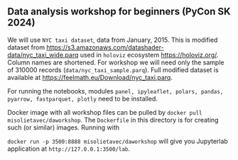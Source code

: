 ## Data analysis workshop for beginners (PyCon SK 2024)

We will use `NYC taxi dataset`, data from January, 2015. This is modified
dataset from https://s3.amazonaws.com/datashader-data/nyc_taxi_wide.parq
used in `holoviz` ecosystem https://holoviz.org/. Column names are shortened. 
For workshop we will need only the sample of 310000 records
(`data/nyc_taxi_sample.parq`). Full modified dataset is available at https://feelmath.eu/Download/nyc_taxi.parq.

For running the notebooks, modules `panel, ipyleaflet,
polars, pandas, pyarrow, fastparquet, plotly` need to be installed. 

Docker image with all workshop files can be pulled by
`docker pull misolietavec/daworkshop`. The `Dockerfile` in this directory is
for creating such (or similar) images. Running with 

`docker run -p 3500:8888 misolietavec/daworkshop` 
will give you Jupyterlab application at `http://127.0.0.1:3500/lab`.
